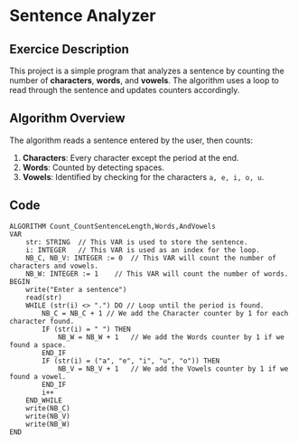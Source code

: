 # Sentence Analyzer

##  Exercice Description
This project is a simple program that analyzes a sentence by counting the number of **characters**, **words**, and **vowels**. 
The algorithm uses a loop to read through the sentence and updates counters accordingly.

##  Algorithm Overview
The algorithm reads a sentence entered by the user, then counts:
1. **Characters**: Every character except the period at the end.
2. **Words**: Counted by detecting spaces.
3. **Vowels**: Identified by checking for the characters `a, e, i, o, u`.

##  Code
```
ALGORITHM Count_CountSentenceLength,Words,AndVowels
VAR
    str: STRING  // This VAR is used to store the sentence.
    i: INTEGER   // This VAR is used as an index for the loop.
    NB_C, NB_V: INTEGER := 0  // This VAR will count the number of characters and vowels.
    NB_W: INTEGER := 1    // This VAR will count the number of words.
BEGIN
    write("Enter a sentence")
    read(str)
    WHILE (str(i) <> ".") DO // Loop until the period is found.
        NB_C = NB_C + 1 // We add the Character counter by 1 for each character found.
        IF (str(i) = " ") THEN  
            NB_W = NB_W + 1   // We add the Words counter by 1 if we found a space.
        END_IF
        IF (str(i) = ("a", "e", "i", "u", "o")) THEN 
            NB_V = NB_V + 1   // We add the Vowels counter by 1 if we found a vowel.
        END_IF
        i++
    END_WHILE
    write(NB_C)
    write(NB_V)
    write(NB_W)
END
